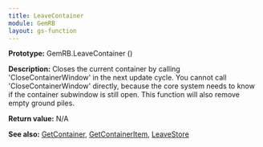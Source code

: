 ```yaml
---
title: LeaveContainer
module: GemRB
layout: gs-function
---
```


**Prototype:** GemRB.LeaveContainer ()

**Description:** Closes the current container by calling 'CloseContainerWindow' 
in the next update cycle. You cannot call 'CloseContainerWindow' directly, 
because the core system needs to know if the container subwindow is still 
open. This function will also remove empty ground piles.

**Return value:** N/A

**See also:** [GetContainer](GetContainer.md), [GetContainerItem](GetContainerItem.md), [LeaveStore](LeaveStore.md)
